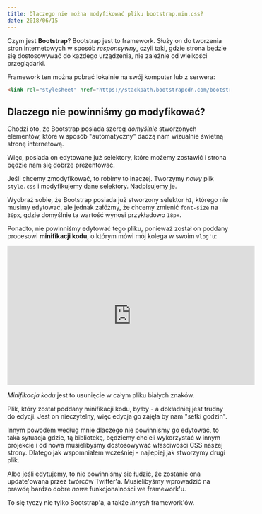 ```yaml
---
title: Dlaczego nie można modyfikować pliku bootstrap.min.css?
date: 2018/06/15
---
```


Czym jest **Bootstrap**? Bootstrap jest to framework. Służy on do tworzenia
stron internetowych w sposób *responsywny*, czyli taki, gdzie strona będzie
się dostosowywać do każdego urządzenia, nie zależnie od wielkości przeglądarki.

Framework ten można pobrać lokalnie na swój komputer lub z serwera:

```html
<link rel="stylesheet" href="https://stackpath.bootstrapcdn.com/bootstrap/4.1.1/css/bootstrap.min.css"/>
```

## Dlaczego nie powinniśmy go modyfikować?

Chodzi oto, że Bootstrap posiada szereg _domyślnie_ stworzonych elementów,
które w sposób "automatyczny" dadzą nam wizualnie świetną stronę internetową.

Więc, posiada on edytowane już selektory, które możemy zostawić
i strona będzie nam się dobrze prezentować.

Jeśli chcemy zmodyfikować, to robimy to inaczej. Tworzymy _nowy_ plik
`style.css` i modyfikujemy dane selektory. Nadpisujemy je.

Wyobraź sobie, że Bootstrap posiada już stworzony selektor `h1`, którego
nie musimy edytować, ale jednak załóżmy, że chcemy zmienić `font-size` na
`30px`, gdzie domyślnie ta wartość wynosi przykładowo `18px`.

Ponadto, nie powinniśmy edytować tego pliku, ponieważ został on poddany
procesowi **minifikacji kodu**, o którym mówi mój kolega w swoim `vlog'u`:

<iframe width="560" height="315" src="https://www.youtube.com/embed/8Mhvn2jImwI" frameborder="0" allow="autoplay; encrypted-media" allowfullscreen></iframe>

*Minifikacja kodu* jest to usunięcie w całym pliku białych znaków.

Plik, który został poddany minifikacji kodu, byłby - a dokładniej jest trudny
do edycji. Jest on nieczytelny, więc edycja go zajęła by nam "setki godzin".

Innym powodem według mnie dlaczego nie powinniśmy go edytować, to taka sytuacja
gdzie, tą bibliotekę, będziemy chcieli wykorzystać w innym projekcie i od nowa
musielibyśmy dostosowywać właściwości CSS naszej strony. Dlatego jak wspomniałem
wcześniej - najlepiej jak stworzymy drugi plik.

Albo jeśli edytujemy, to nie powinniśmy sie łudzić, że zostanie ona update'owana
przez twórców Twitter'a. Musielibyśmy wprowadzić na prawdę bardzo dobre
*nowe* funkcjonalności we framework'u.

To się tyczy nie tylko Bootstrap'a, a także _innych_ framework'ów.
